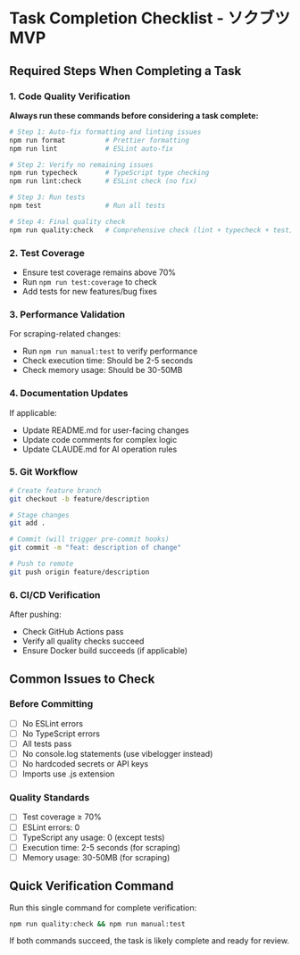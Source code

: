# Task Completion Checklist - ソクブツMVP

## Required Steps When Completing a Task

### 1. Code Quality Verification
**Always run these commands before considering a task complete:**

```bash
# Step 1: Auto-fix formatting and linting issues
npm run format          # Prettier formatting
npm run lint            # ESLint auto-fix

# Step 2: Verify no remaining issues
npm run typecheck       # TypeScript type checking
npm run lint:check      # ESLint check (no fix)

# Step 3: Run tests
npm test                # Run all tests

# Step 4: Final quality check
npm run quality:check   # Comprehensive check (lint + typecheck + test)
```

### 2. Test Coverage
- Ensure test coverage remains above 70%
- Run `npm run test:coverage` to check
- Add tests for new features/bug fixes

### 3. Performance Validation
For scraping-related changes:
- Run `npm run manual:test` to verify performance
- Check execution time: Should be 2-5 seconds
- Check memory usage: Should be 30-50MB

### 4. Documentation Updates
If applicable:
- Update README.md for user-facing changes
- Update code comments for complex logic
- Update CLAUDE.md for AI operation rules

### 5. Git Workflow
```bash
# Create feature branch
git checkout -b feature/description

# Stage changes
git add .

# Commit (will trigger pre-commit hooks)
git commit -m "feat: description of change"

# Push to remote
git push origin feature/description
```

### 6. CI/CD Verification
After pushing:
- Check GitHub Actions pass
- Verify all quality checks succeed
- Ensure Docker build succeeds (if applicable)

## Common Issues to Check

### Before Committing
- [ ] No ESLint errors
- [ ] No TypeScript errors
- [ ] All tests pass
- [ ] No console.log statements (use vibelogger instead)
- [ ] No hardcoded secrets or API keys
- [ ] Imports use .js extension

### Quality Standards
- [ ] Test coverage ≥ 70%
- [ ] ESLint errors: 0
- [ ] TypeScript any usage: 0 (except tests)
- [ ] Execution time: 2-5 seconds (for scraping)
- [ ] Memory usage: 30-50MB (for scraping)

## Quick Verification Command
Run this single command for complete verification:
```bash
npm run quality:check && npm run manual:test
```

If both commands succeed, the task is likely complete and ready for review.